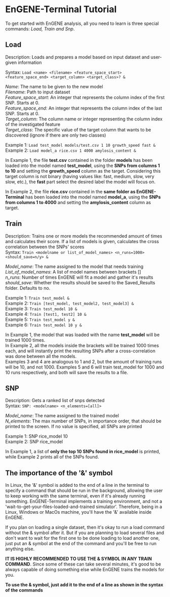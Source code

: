 # EnGENE-Terminal Tutorial

To get started with EnGENE analysis, all you need to learn is three special commands: *Load, Train and Snp*.

## Load

Description: Loads and prepares a model based on input dataset and user-given information

Syntax: `Load <name> <filename> <feature_space_start> <feature_space_end> <target_column> <target_class>? &`

*Name*: The name to be given to the new model  
*Filename*: Path to input dataset  
*Feature_space_start*: An integer that represents the column index of the first SNP. Starts at 0.  
*Feature_space_end*: An integer that represents the column index of the last SNP. Starts at 0.  
*Target_column*: The column name or integer representing the column index of the investigated feature  
*Target_class*: The specific value of the target column that wants to be discovered (ignore if there are only two classes)

Example 1: `Load test_model models/test.csv 1 10 growth_speed fast &`  
Example 2: `Load model_a rice.csv 1 4000 amylosis_content &`

In Example 1, the file **test.csv** contained in the folder **models** has been loaded into the model named **test_model**, using the **SNPs from columns 1 to 10** and setting the **growth_speed** column as the target. Considering this target column is not binary (having values like: fast, medium, slow, very slow, etc.), the **fast** part select the desired label the model will focus on.

In Example 2, the file **rice.csv** contained in the **same folder as EnGENE-Terminal** has been loaded into the model named **model_a**, using the **SNPs from columns 1 to 4000** and setting the **amylosis_content** column as target.

## Train

Description: Trains one or more models the recommended amount of times and calculates their score. If a list of models is given, calculates the cross correlation between the SNPs' scores  
Syntax: `Train <modelname or list_of_model_names> <n_runs=1000> <should_save=n/y> &`

*Model_name*: The name assigned to the model that needs training  
*List_of_model_names*: A list of model names between brackets []  
*n_runs*: Number of times EnGENE will fit a model and gather it's results
*should_save*: Whether the results should be saved to the Saved_Results folder. Defaults to no.

Example 1: `Train test_model &`  
Example 2: `Train [test_model, test_model2, test_model3] &`  
Example 3: `Train test_model 10 &`  
Example 4: `Train [test1, test2] 10 &`  
Example 5: `Train test_model y &`  
Example 6: `Train test_model 10 y &`

In Example 1, the model that was loaded with the name **test_model** will be trained 1000 times.  
In Example 2, all the models inside the brackets will be trained 1000 times each, and will instantly print the resulting SNPs after a cross-correlation was done between all the models.   
Examples 3 and 4 are analogous to 1 and 2, but the amount of training runs will be 10, and not 1000.
Examples 5 and 6 will train test_model for 1000 and 10 runs respectively, and both will save the results to a file.

## SNP
Description: Gets a ranked list of snps detected  
Syntax: `SNP: <modelname> <n_elements=[all]>`

*Model_name*: The name assigned to the trained model  
*N_elements*: The max number of SNPs, in importance order, that should be printed to the screen. If no value is 	specified, all SNPs are printed

Example 1: SNP rice_model 10  
Example 2: SNP rice_model

In Example 1, a list of **only the top 10 SNPs found in rice_model** is printed, while Example 2 prints all of the SNPs found.

## The importance of the '&' symbol
In Linux, the '&' symbol is added to the end of a line in the terminal to specify a command that should be run in the background, allowing the user to keep working with the same terminal, even if it's already running something. EnGENE-Terminal implements a training environment, and not a 'wait-to-get-your-files-loaded-and-trained simulator'. Therefore, being in a Linux, Windows or MacOs machine, you'll have the '&' available inside EnGENE.

If you plan on loading a single dataset, then it's okay to run a load command without the & symbol after it. But if you are planning to load several files and don't want to wait for the first one to be done loading to load another one, just put an & symbol at the end of the command and you'll be free to run anything else.

**IT IS HIGHLY RECOMMENDED TO USE THE & SYMBOL IN ANY TRAIN COMMAND**. Since some of these can take several minutes, it's good to be always capable of doing something else while EnGENE trains the models for you. 

**To use the & symbol, just add it to the end of a line as shown in the syntax of the commands**
